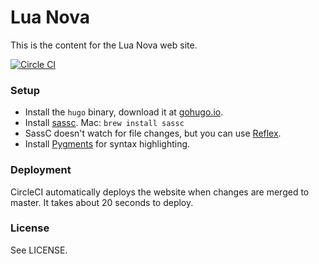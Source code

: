 Lua Nova
========

This is the content for the Lua Nova web site.

[![Circle CI](https://circleci.com/gh/luanova/luanova.org.svg?style=svg)](https://circleci.com/gh/luanova/luanova.org)

### Setup

* Install the `hugo` binary, download it at [gohugo.io](http://gohugo.io/).
* Install [sassc](https://github.com/sass/sassc).
  Mac: `brew install sassc`
* SassC doesn't watch for file changes, but you can use [Reflex](https://github.com/cespare/reflex).
* Install [Pygments](http://pygments.org/) for syntax highlighting.

### Deployment

CircleCI automatically deploys the website when changes are merged to master. It takes about 20 seconds to deploy.

### License

See LICENSE.
